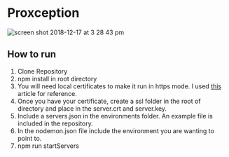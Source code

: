 # Proxception

![screen shot 2018-12-17 at 3 28 43 pm](https://user-images.githubusercontent.com/8825468/50116741-a1df2980-0210-11e9-8024-7783c42e1fe6.png)


## How to run
1. Clone Repository
1. npm install in root directory
1. You will need local certificates to make it run in https mode. I used [this](https://medium.freecodecamp.org/how-to-get-https-working-on-your-local-development-environment-in-5-minutes-7af615770eec) article for reference.
1. Once you have your certificate, create a ssl folder in the root of directory and place in the server.crt and server.key.
1. Include a servers.json in the environments folder. An example file is included in the repository.
1. In the nodemon.json file include the environment you are wanting to point to.
1. npm run startServers